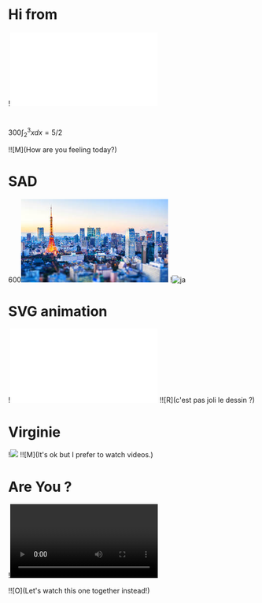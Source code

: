 # Hi from

!![](sig.html)

#

300$\int_2^3 x{dx} = 5/2$

!![M](How are you feeling today?)

# SAD

600![](tokyo.jpeg)
!![ja]( 今日は東京にいるはずだから悲しいJ)

# SVG animation

!![](logo.html)
!![R](c'est pas joli le dessin ?)

# Virginie

!![](https://www.youtube.com/embed/C8QY6i8HL_Y)
!![M](It's ok but I prefer to watch videos.)

# Are You ?

!![](farris.mp4)

!![O](Let's watch this one together instead!)
